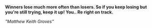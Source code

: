 **Winners lose much more often than losers. So if you keep losing but you're still trying, keep it up! You.. Re right on track.**

*"Matthew Keith Groves"*
